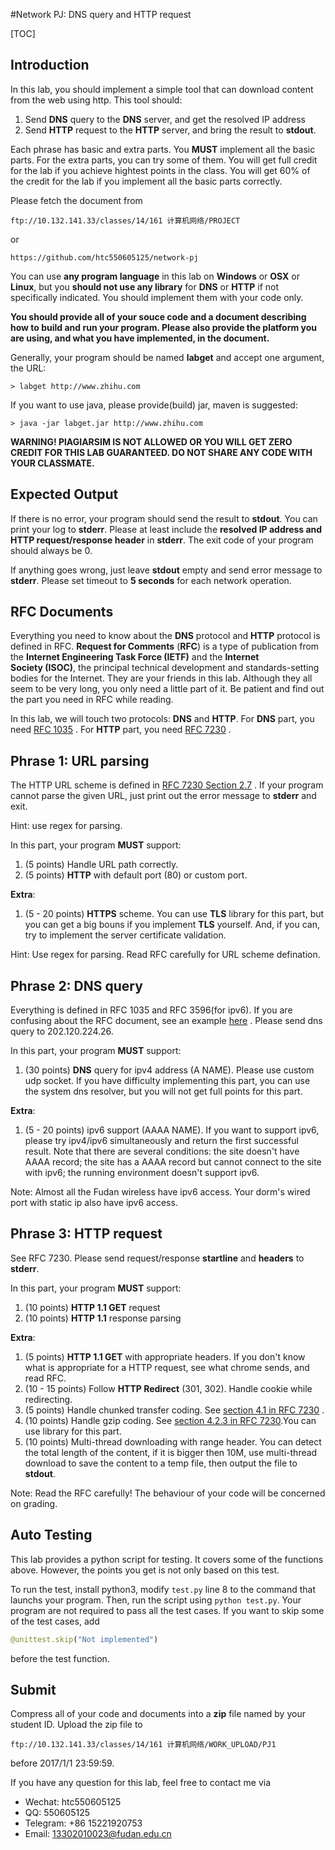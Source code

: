 #Network PJ: DNS query and HTTP request

[TOC]

## Introduction

In this lab, you should implement a simple tool that can download content from the web using http. This tool should:

1. Send __DNS__ query to the __DNS__ server, and get the resolved IP address
2. Send __HTTP__ request to the __HTTP__ server, and bring the result to __stdout__.

Each phrase has basic and extra parts. You **MUST** implement all the basic parts. For the extra parts, you can try some of them. You will get full credit for the lab if you achieve hightest points in the class. You will get 60% of the credit for the lab if you implement all the basic parts correctly.

Please fetch the document from

```
ftp://10.132.141.33/classes/14/161 计算机网络/PROJECT
```

or

```
https://github.com/htc550605125/network-pj
```

You can use **any program language** in this lab on __Windows__ or __OSX__ or __Linux__, but you **should not use any library** for __DNS__ or __HTTP__ if not specifically indicated. You should implement them with your code only.

**You should provide all of your souce code and a document describing how to build and run your program. Please also provide the platform you are using, and what you have implemented, in the document.**

Generally, your program should be named **labget** and accept one argument, the URL:

```shell
> labget http://www.zhihu.com
```

If you want to use java, please provide(build) jar, maven is suggested:

```shell
> java -jar labget.jar http://www.zhihu.com
```



**WARNING! PlAGIARSIM IS NOT ALLOWED OR YOU WILL GET ZERO CREDIT FOR THIS LAB GUARANTEED. DO NOT SHARE ANY CODE WITH YOUR CLASSMATE.**



## Expected Output

If there is no error, your program should send the result to __stdout__. You can print your log to __stderr__. Please at least include the __resolved IP address and HTTP request/response header__ in __stderr__. The exit code of your program should always be 0.

If anything goes wrong, just leave __stdout__ empty and send error message to __stderr__. Please set timeout to **5 seconds** for each network operation.



## RFC Documents

Everything you need to know about the __DNS__ protocol and __HTTP__ protocol is defined in RFC. **Request for Comments** (**RFC**) is a type of publication from the __Internet Engineering Task Force (IETF)__ and the __Internet Society (ISOC)__, the principal technical development and standards-setting bodies for the Internet. They are your friends in this lab. Although they all seem to be very long, you only need a little part of it. Be patient and find out the part you need in RFC while reading.

In this lab, we will touch two protocols: __DNS__ and __HTTP__. For __DNS__ part, you need [RFC 1035](https://tools.ietf.org/html/rfc1035) . For __HTTP__ part, you need [RFC 7230](https://tools.ietf.org/html/rfc7230) .



## Phrase 1: URL parsing 

The HTTP URL scheme is defined in [RFC 7230 Section 2.7](https://tools.ietf.org/html/rfc7230#page-16) . If your program cannot parse the given URL, just print out the error message to __stderr__ and exit.

Hint: use regex for parsing.

In this part, your program __MUST__ support:

1. (5 points) Handle URL path correctly.
2. (5 points) __HTTP__ with default port (80) or custom port.

__Extra__:

1. (5 - 20 points) __HTTPS__ scheme. You can use __TLS__ library for this part, but you can get a big bouns if you implement __TLS__ yourself. And, if you can, try to implement the server certificate validation.


Hint: Use regex for parsing. Read RFC carefully for URL scheme defination.


## Phrase 2: DNS query

Everything is defined in RFC 1035 and RFC 3596(for ipv6). If you are confusing about the RFC document, see an example [here](https://github.com/shadowsocks/shadowsocks/blob/master/shadowsocks/asyncdns.py) . Please send dns query to 202.120.224.26.

In this part, your program __MUST__ support:

1. (30 points) __DNS__ query for ipv4 address (A NAME). Please use custom udp socket. If you have difficulty implementing this part, you can use the system dns resolver, but you will not get full points for this part.

__Extra__:

1. (5 - 20 points) ipv6 support (AAAA NAME). If you want to support ipv6, please try ipv4/ipv6 simultaneously and return the first successful result. Note that there are several conditions: the site doesn't have AAAA record; the site has a AAAA record but cannot connect to the site with ipv6; the running environment doesn't support ipv6.


Note: Almost all the Fudan wireless have ipv6 access. Your dorm's wired port with static ip also have ipv6 access.


## Phrase 3: HTTP request

See RFC 7230. Please send request/response __startline__ and __headers__ to __stderr__. 

In this part, your program __MUST__ support:

1. (10 points) __HTTP 1.1 GET__ request
2. (10 points)  __HTTP 1.1__ response parsing

__Extra__:

1. (5 points) __HTTP 1.1 GET__ with appropriate headers. If you don't know what is appropriate for a HTTP request, see what chrome sends, and read RFC.
2. (10 - 15 points) Follow __HTTP Redirect__ (301, 302). Handle cookie while redirecting.
3. (5 points) Handle chunked transfer coding. See [section 4.1 in RFC 7230](https://tools.ietf.org/html/rfc7230#page-36) .
4. (10 points) Handle gzip coding. See [section 4.2.3 in RFC 7230](https://tools.ietf.org/html/rfc7230#page-39).You can use library for this part.
5. (10 points) Multi-thread downloading with range header. You can detect the total length of the content, if it is bigger then 10M, use multi-thread download to save the content to a temp file, then output the file to __stdout__.

Note: Read the RFC carefully! The behaviour of your code will be concerned on grading.



## Auto Testing

This lab provides a python script for testing. It covers some of the functions above. However, the points you get is not only based on this test.

To run the test, install python3, modify ``test.py`` line 8 to the command that launchs your program. Then, run the script using ``python test.py``. Your program are not required to pass all the test cases. If you want to skip some of the test cases, add

```python
@unittest.skip("Not implemented")
```

before the test function.



## Submit

Compress all of your code and documents into a **zip** file named by your student ID. Upload the zip file to

```
ftp://10.132.141.33/classes/14/161 计算机网络/WORK_UPLOAD/PJ1
```

before 2017/1/1 23:59:59.

If you have any question for this lab, feel free to contact me via

* Wechat: htc550605125
* QQ: 550605125
* Telegram: +86 15221920753  
* Email: 13302010023@fudan.edu.cn